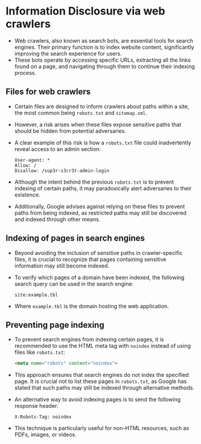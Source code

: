 # Information Disclosure via web crawlers

* Web crawlers, also known as search bots, are essential tools for search engines. Their primary function is to index website content, significantly improving the search experience for users.
* These bots operate by accessing specific URLs, extracting all the links found on a page, and navigating through them to continue their indexing process.

## Files for web crawlers

* Certain files are designed to inform crawlers about paths within a site, the most common being `robots.txt` and `sitemap.xml`.
* However, a risk arises when these files expose sensitive paths that should be hidden from potential adversaries.
* A clear example of this risk is how a `robots.txt` file could inadvertently reveal access to an admin section:

  ```
  User-agent: *
  Allow: /
  Disallow: /sup3r-s3cr3t-admin-login
  ```

* Although the intent behind the previous `robots.txt` is to prevent indexing of certain paths, it may paradoxically alert adversaries to their existence.
* Additionally, Google advises against relying on these files to prevent paths from being indexed, as restricted paths may still be discovered and indexed through other means.

## Indexing of pages in search engines

* Beyond avoiding the inclusion of sensitive paths in crawler-specific files, it is crucial to recognize that pages containing sensitive information may still become indexed.
* To verify which pages of a domain have been indexed, the following search query can be used in the search engine:

  ```
  site:example.tbl
  ```

* Where `example.tbl` is the domain hosting the web application.

## Preventing page indexing

* To prevent search engines from indexing certain pages, it is recommended to use the HTML meta tag with `noindex` instead of using files like `robots.txt`:

  ```html
  <meta name="robots" content="noindex">
  ```

* This approach ensures that search engines do not index the specified page. It is crucial not to list these pages in `robots.txt`, as Google has stated that such paths may still be indexed through alternative methods.
* An alternative way to avoid indexing pages is to send the following response header:

  ```http
  X-Robots-Tag: noindex
  ```

* This technique is particularly useful for non-HTML resources, such as PDFs, images, or videos.
